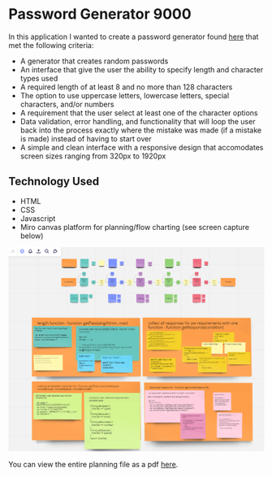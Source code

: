 # Password Generator 9000

In this application I wanted to create a password generator found [here](https://andrearene.github.io/Password_Generator_9000/) that met the following criteria:

* A generator that creates random passwords 
* An interface that give the user the ability to specify length and character types used
* A required length of at least 8 and no more than 128 characters
* The option to use uppercase letters, lowercase letters, special characters, and/or numbers
* A requirement that the user select at least one of the character options
* Data validation, error handling, and functionality that will loop the user back into the process exactly where the mistake was made (if a mistake is made) instead of having to start over
* A simple and clean interface with a responsive design that accomodates screen sizes ranging from 320px to 1920px

## Technology Used

* HTML
* CSS
* Javascript
* Miro canvas platform for planning/flow charting (see screen capture below)

![screen capture of my wireframing created on Miro](https://github.com/AndreaRene/Password_Generator_9000/blob/main/assets/flowchartCompleted.PNG)

You can view the entire planning file as a pdf [here](https://github.com/AndreaRene/Password_Generator_9000/blob/main/assets/flowchartPDF.pdf).